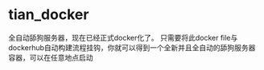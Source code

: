 # tian_docker

全自动舔狗服务器，现在已经正式docker化了。
只需要将此docker file与dockerhub自动构建流程挂钩，你就可以得到一个全新并且全自动的舔狗服务器容器，可以在任意地点启动
